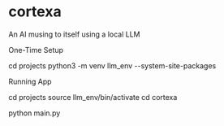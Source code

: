 # cortexa
An AI musing to itself using a local LLM

One-Time Setup

cd projects
python3 -m venv llm_env --system-site-packages

Running App

cd projects
source llm_env/bin/activate
cd cortexa

python main.py